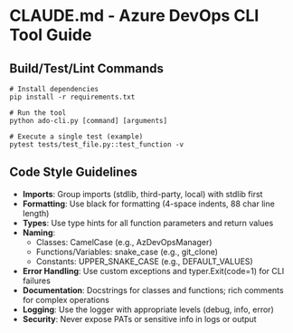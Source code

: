 # CLAUDE.md - Azure DevOps CLI Tool Guide

## Build/Test/Lint Commands
```
# Install dependencies
pip install -r requirements.txt

# Run the tool
python ado-cli.py [command] [arguments]

# Execute a single test (example)
pytest tests/test_file.py::test_function -v
```

## Code Style Guidelines
- **Imports**: Group imports (stdlib, third-party, local) with stdlib first
- **Formatting**: Use black for formatting (4-space indents, 88 char line length)
- **Types**: Use type hints for all function parameters and return values
- **Naming**:
  - Classes: CamelCase (e.g., AzDevOpsManager)
  - Functions/Variables: snake_case (e.g., git_clone)
  - Constants: UPPER_SNAKE_CASE (e.g., DEFAULT_VALUES)
- **Error Handling**: Use custom exceptions and typer.Exit(code=1) for CLI failures
- **Documentation**: Docstrings for classes and functions; rich comments for complex operations
- **Logging**: Use the logger with appropriate levels (debug, info, error)
- **Security**: Never expose PATs or sensitive info in logs or output